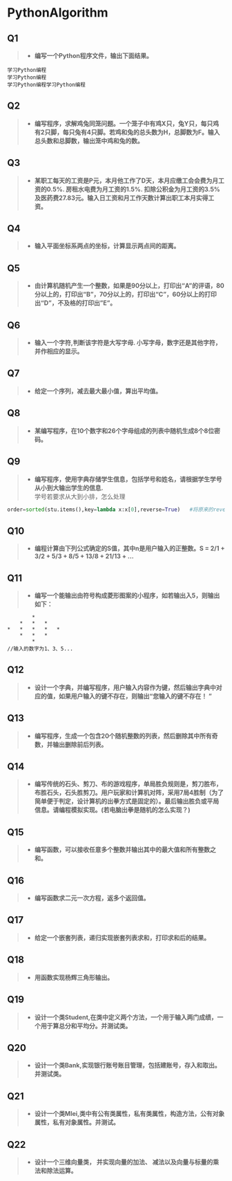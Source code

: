 # PythonAlgorithm
## Q1
>+ **编写一个Python程序文件，输出下面结果。**  
```
学习Python编程  
学习Python编程  
学习Python编程学习Python编程  
```
## Q2
>+ **编写程序，求解鸡兔同笼问题。一个笼子中有鸡X只，兔Y只，每只鸡有2只脚，每只兔有4只脚。若鸡和兔的总头数为H，总脚数为F。输入总头数和总脚数，输出笼中鸡和兔的数。**  
  

## Q3
>+ **某职工每天的工资是P元，本月他工作了D天，本月应缴工会会费为月工资的0.5%. 房租水电费为月工资的1.5%. 扣除公积金为月工资的3.5%及医药费27.83元。输入日工资和月工作天数计算出职工本月实得工资。**  
  

## Q4  
>+ **输入平面坐标系两点的坐标，计算显示两点间的距离。**
  

## Q5
>+ **由计算机随机产生一个整数，如果是90分以上，打印出“A”的评语，80分以上的，打印出“B”，70分以上的，打印出“C”，60分以上的打印出“D”，不及格的打印出”E”。**
  

## Q6
>+ **输入一个字符,判断该字符是大写字母. 小写字母，数字还是其他字符，并作相应的显示。**  
  

## Q7
>+ **给定一个序列，减去最大最小值，算出平均值。**  
  

## Q8
>+ **某编写程序，在10个数字和26个字母组成的列表中随机生成8个8位密码。**  
  

## Q9
>+ **编写程序，使用字典存储学生信息，包括学号和姓名，请根据学生学号从小到大输出学生的信息.**  
学号若要求从大到小排，怎么处理  
```python
order=sorted(stu.items(),key=lambda x:x[0],reverse=True)   #将原来的reverse=False改成reverse=True
```

## Q10
>+ **编程计算由下列公式确定的S值，其中n是用户输入的正整数。S = 2/1 + 3/2 + 5/3 + 8/5 + 13/8 + 21/13 + …**

## Q11
>+ **编写一个能输出由符号构成菱形图案的小程序，如若输出入5，则输出如下：**  
```
        *
    *   *   *
*   *   *   *   *
    *   *   *
        *
//输入的数字为1、3、5...
```

## Q12
>+ **设计一个字典，并编写程序，用户输入内容作为键，然后输出字典中对应的值，如果用户输入的键不存在，则输出“您输入的键不存在！ ”**  

## Q13
>+ **编写程序，生成一个包含20个随机整数的列表，然后删除其中所有奇数，并输出删除前后列表。**

## Q14
>+ **编写传统的石头、剪刀、布的游戏程序，单局胜负规则是，剪刀胜布，布胜石头，石头胜剪刀。用户玩家和计算机对阵，采用7局4胜制（为了简单便于判定，设计算机的出拳方式是固定的）。最后输出胜负或平局信息。请编程模拟实现。(若电脑出拳是随机的怎么实现？)**  

## Q15
>+ **编写函数，可以接收任意多个整数并输出其中的最大值和所有整数之和。**  

## Q16
>+ **编写函数求二元一次方程，返多个返回值。**  

## Q17
>+ **给定一个嵌套列表，递归实现嵌套列表求和，打印求和后的结果。**  

## Q18
>+ **用函数实现杨辉三角形输出。**  

## Q19
>+ **设计一个类Student,在类中定义两个方法，一个用于输入两门成绩，一个用于算总分和平均分。并测试类。**  

## Q20
>+ **设计一个类Bank,实现银行账号账目管理，包括建账号，存入和取出。并测试类。**  

## Q21
>+ **设计一个类Mlei,类中有公有类属性，私有类属性，构造方法，公有对象属性，私有对象属性。并测试。**  

## Q22
>+ **设计一个三维向量类， 并实现向量的加法、 减法以及向量与标量的乘法和除法运算。**  


